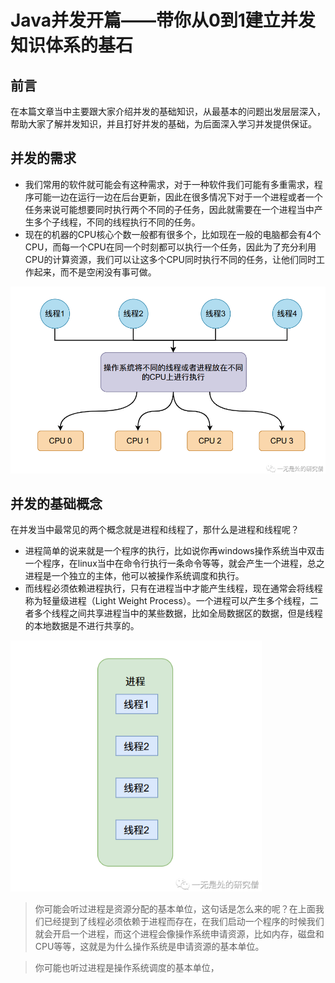 # Java并发开篇——带你从0到1建立并发知识体系的基石

## 前言

在本篇文章当中主要跟大家介绍并发的基础知识，从最基本的问题出发层层深入，帮助大家了解并发知识，并且打好并发的基础，为后面深入学习并发提供保证。

## 并发的需求

- 我们常用的软件就可能会有这种需求，对于一种软件我们可能有多重需求，程序可能一边在运行一边在后台更新，因此在很多情况下对于一个进程或者一个任务来说可能想要同时执行两个不同的子任务，因此就需要在一个进程当中产生多个子线程，不同的线程执行不同的任务。
- 现在的机器的CPU核心个数一般都有很多个，比如现在一般的电脑都会有4个CPU，而每一个CPU在同一个时刻都可以执行一个任务，因此为了充分利用CPU的计算资源，我们可以让这多个CPU同时执行不同的任务，让他们同时工作起来，而不是空闲没有事可做。

<img src="../../images/concurrency/01.png" alt="01" style="zoom:80%;" />

## 并发的基础概念

在并发当中最常见的两个概念就是进程和线程了，那什么是进程和线程呢？

- 进程简单的说来就是一个程序的执行，比如说你再windows操作系统当中双击一个程序，在linux当中在命令行执行一条命令等等，就会产生一个进程，总之进程是一个独立的主体，他可以被操作系统调度和执行。
- 而线程必须依赖进程执行，只有在进程当中才能产生线程，现在通常会将线程称为轻量级进程（Light Weight Process）。一个进程可以产生多个线程，二者多个线程之间共享进程当中的某些数据，比如全局数据区的数据，但是线程的本地数据是不进行共享的。

<img src="../../images/concurrency/02.png" alt="01" style="zoom:80%;" />

>你可能会听过进程是资源分配的基本单位，这句话是怎么来的呢？在上面我们已经提到了线程必须依赖于进程而存在，在我们启动一个程序的时候我们就会开启一个进程，而这个进程会像操作系统申请资源，比如内存，磁盘和CPU等等，这就是为什么操作系统是申请资源的基本单位。

>你可能也听过进程是操作系统调度的基本单位，
